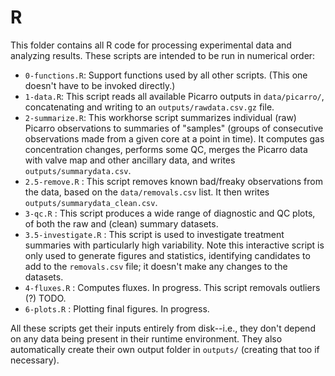 # R

This folder contains all R code for processing experimental data and analyzing results. These scripts are intended to be run in numerical order:

* `0-functions.R`: Support functions used by all other scripts. (This one doesn't have to be invoked directly.)
* `1-data.R`: This script reads all available Picarro outputs in `data/picarro/`, concatenating and writing to an `outputs/rawdata.csv.gz` file.
* `2-summarize.R`: This workhorse script summarizes individual (raw) Picarro observations to  summaries of "samples" (groups of consecutive observations made from a given core at a point in time). It computes gas concentration changes, performs some QC, merges the Picarro data with valve map and other ancillary data, and writes `outputs/summarydata.csv`.
* `2.5-remove.R` : This script removes known bad/freaky observations from the data, based on the `data/removals.csv` list. It then writes `outputs/summarydata_clean.csv`.
* `3-qc.R` : This script produces a wide range of diagnostic and QC plots, of both the raw and (clean) summary datasets.
* `3.5-investigate.R` : This script is used to investigate treatment summaries with particularly high variability. Note this interactive script is only used to generate figures and statistics, identifying candidates to add to the `removals.csv` file; it doesn't make any changes to the datasets.
* `4-fluxes.R` : Computes fluxes. In progress. This script removals outliers (?) TODO.
* `6-plots.R` : Plotting final figures. In progress.

All these scripts get their inputs entirely from disk--i.e., they don't depend on any data being present in their runtime environment. They also automatically create their own output folder in `outputs/` (creating that too if necessary).
